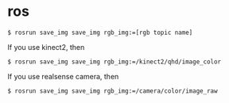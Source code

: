 # ros

```shell
$ rosrun save_img save_img rgb_img:=[rgb topic name]
```

If you use kinect2, then

```shell
$ rosrun save_img save_img rgb_img:=/kinect2/qhd/image_color
```

If you use realsense camera, then

```shell
$ rosrun save_img save_img rgb_img:=/camera/color/image_raw
```
